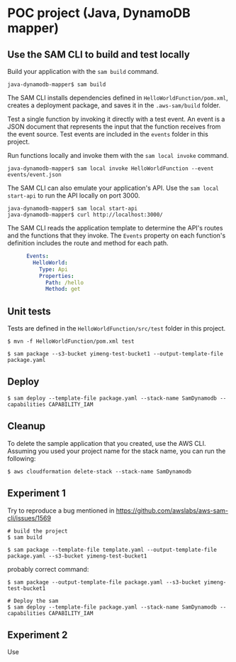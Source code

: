 # POC project (Java, DynamoDB mapper)

## Use the SAM CLI to build and test locally

Build your application with the `sam build` command.

```shell script
java-dynamodb-mapper$ sam build
```

The SAM CLI installs dependencies defined in `HelloWorldFunction/pom.xml`, creates a deployment package, and saves it in
the `.aws-sam/build` folder.

Test a single function by invoking it directly with a test event. An event is a JSON document that represents the input
that the function receives from the event source. Test events are included in the `events` folder in this project.

Run functions locally and invoke them with the `sam local invoke` command.

```shell script
java-dynamodb-mapper$ sam local invoke HelloWorldFunction --event events/event.json
```

The SAM CLI can also emulate your application's API. Use the `sam local start-api` to run the API locally on port 3000.

```shell script
java-dynamodb-mapper$ sam local start-api
java-dynamodb-mapper$ curl http://localhost:3000/
```

The SAM CLI reads the application template to determine the API's routes and the functions that they invoke. The
`Events` property on each function's definition includes the route and method for each path.

```yaml
      Events:
        HelloWorld:
          Type: Api
          Properties:
            Path: /hello
            Method: get
```

## Unit tests

Tests are defined in the `HelloWorldFunction/src/test` folder in this project.

```shell script
$ mvn -f HelloWorldFunction/pom.xml test
```

```shell script
$ sam package --s3-bucket yimeng-test-bucket1 --output-template-file package.yaml
```

## Deploy

```shell script
$ sam deploy --template-file package.yaml --stack-name SamDynamodb --capabilities CAPABILITY_IAM
```

## Cleanup

To delete the sample application that you created, use the AWS CLI. Assuming you used your project name for the stack
name, you can run the following:

```shell script
$ aws cloudformation delete-stack --stack-name SamDynamodb
```

## Experiment 1

Try to reproduce a bug mentioned in https://github.com/awslabs/aws-sam-cli/issues/1569

```shell script
# build the project
$ sam build
```

```shell script
$ sam package --template-file template.yaml --output-template-file package.yaml --s3-bucket yimeng-test-bucket1
```

probably correct command:
```shell script
$ sam package --output-template-file package.yaml --s3-bucket yimeng-test-bucket1
```

```shell script
# Deploy the sam
$ sam deploy --template-file package.yaml --stack-name SamDynamodb --capabilities CAPABILITY_IAM
```

## Experiment 2

Use
